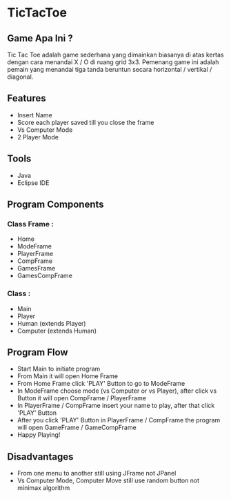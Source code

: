 # TicTacToe

## Game Apa Ini ?
Tic Tac Toe adalah game sederhana yang dimainkan biasanya di atas kertas dengan cara menandai X / O  di ruang grid 3x3. Pemenang game ini adalah pemain yang menandai tiga tanda beruntun secara horizontal / vertikal /  diagonal.

## Features
- Insert Name
- Score each player saved till you close the frame
- Vs Computer Mode
- 2 Player Mode

## Tools
- Java
- Eclipse IDE

## Program Components

### Class Frame : 
- Home
- ModeFrame
- PlayerFrame
- CompFrame
- GamesFrame
- GamesCompFrame

### Class : 
- Main
- Player
- Human (extends Player)
- Computer (extends Human)

## Program Flow
- Start Main to initiate program
- From Main it will open Home Frame
- From Home Frame click 'PLAY' Button to go to ModeFrame
- In ModeFrame choose mode (vs Computer or vs Player), after click vs Button it will open CompFrame / PlayerFrame
- In PlayerFrame / CompFrame insert your name to play, after that click 'PLAY' Button
- After you click 'PLAY' Button in PlayerFrame / CompFrame the program will open GameFrame / GameCompFrame
- Happy Playing!

## Disadvantages
- From one menu to another still using JFrame not JPanel
- Vs Computer Mode, Computer Move still use random button not minimax algorithm
